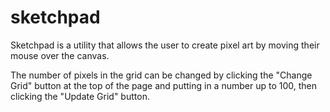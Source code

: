 # sketchpad

Sketchpad is a utility that allows the user to create pixel art by moving their mouse over the canvas.

The number of pixels in the grid can be changed by clicking the "Change Grid" button at the top of the page and putting in a number up to 100, then clicking the "Update Grid" button.